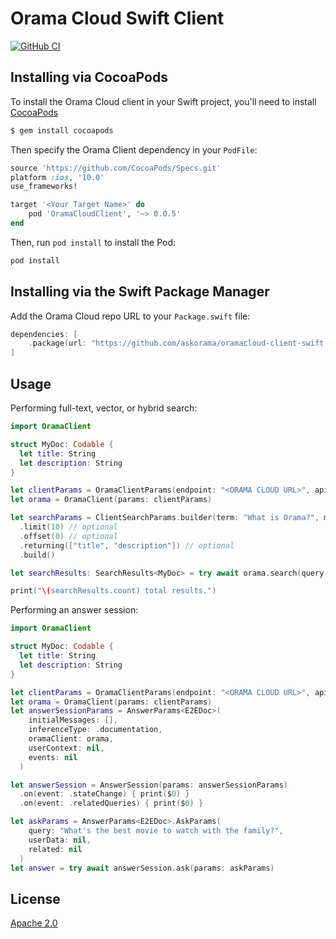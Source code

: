 # Orama Cloud Swift Client

[![GitHub CI](https://github.com/askorama/oramacloud-client-swift/actions/workflows/swift.yml/badge.svg)](https://github.com/askorama/oramacloud-client-swift/actions/workflows/swift.yml)

## Installing via CocoaPods

To install the Orama Cloud client in your Swift project, you'll need to install [CocoaPods](https://cocoapods.org/)

```sh
$ gem install cocoapods
```

Then specify the Orama Client dependency in your `PodFile`:

```ruby
source 'https://github.com/CocoaPods/Specs.git'
platform :ios, '10.0'
use_frameworks!

target '<Your Target Name>' do
    pod 'OramaCloudClient', '~> 0.0.5'
end
```

Then, run `pod install` to install the Pod:

```sh
pod install
```

## Installing via the Swift Package Manager

Add the Orama Cloud repo URL to your `Package.swift` file:

```swift
dependencies: [
    .package(url: "https://github.com/askorama/oramacloud-client-swift.git", from: "0.0.4")
]
```

## Usage

Performing full-text, vector, or hybrid search:

```swift
import OramaClient

struct MyDoc: Codable {
  let title: String
  let description: String
}

let clientParams = OramaClientParams(endpoint: "<ORAMA CLOUD URL>", apiKey: "<ORAMA CLOUD API KEY>")
let orama = OramaClient(params: clientParams)

let searchParams = ClientSearchParams.builder(term: "What is Orama?", mode: .fulltext) // Mode can be .vector or .hybrid too
  .limit(10) // optional
  .offset(0) // optional
  .returning(["title", "description"]) // optional
  .build()

let searchResults: SearchResults<MyDoc> = try await orama.search(query: searchParams)

print("\(searchResults.count) total results.")
```

Performing an answer session:

```swift
import OramaClient

struct MyDoc: Codable {
  let title: String
  let description: String
}

let clientParams = OramaClientParams(endpoint: "<ORAMA CLOUD URL>", apiKey: "<ORAMA CLOUD API KEY>")
let orama = OramaClient(params: clientParams)
let answerSessionParams = AnswerParams<E2EDoc>(
    initialMessages: [],
    inferenceType: .documentation,
    oramaClient: orama,
    userContext: nil,
    events: nil
  )

let answerSession = AnswerSession(params: answerSessionParams)
  .on(event: .stateChange) { print($0) }
  .on(event: .relatedQueries) { print($0) }

let askParams = AnswerParams<E2EDoc>.AskParams(
    query: "What's the best movie to watch with the family?",
    userData: nil,
    related: nil
  )
let answer = try await answerSession.ask(params: askParams)
```

## License

[Apache 2.0](/LICENSE.md)